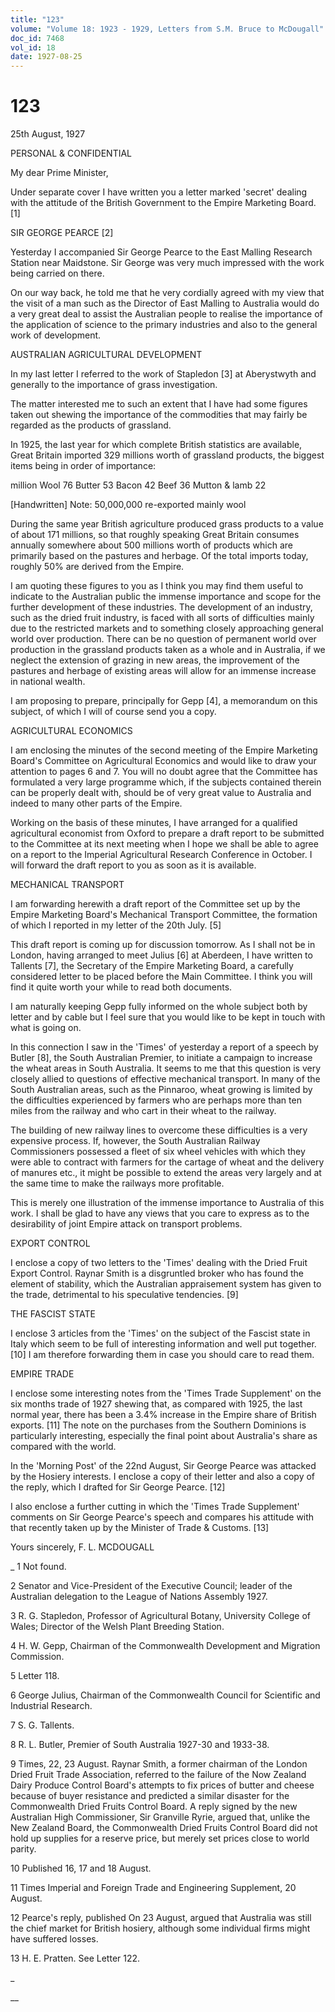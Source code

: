 ```yaml
---
title: "123"
volume: "Volume 18: 1923 - 1929, Letters from S.M. Bruce to McDougall"
doc_id: 7468
vol_id: 18
date: 1927-08-25
---
```


# 123

25th August, 1927

PERSONAL &amp; CONFIDENTIAL

My dear Prime Minister,

Under separate cover I have written you a letter marked 'secret' dealing with the attitude of the British Government to the Empire Marketing Board. [1]

SIR GEORGE PEARCE [2]

Yesterday I accompanied Sir George Pearce to the East Malling Research Station near Maidstone. Sir George was very much impressed with the work being carried on there.

On our way back, he told me that he very cordially agreed with my view that the visit of a man such as the Director of East Malling to Australia would do a very great deal to assist the Australian people to realise the importance of the application of science to the primary industries and also to the general work of development.

AUSTRALIAN AGRICULTURAL DEVELOPMENT

In my last letter I referred to the work of Stapledon [3] at Aberystwyth and generally to the importance of grass investigation.

The matter interested me to such an extent that I have had some figures taken out shewing the importance of the commodities that may fairly be regarded as the products of grassland.

In 1925, the last year for which complete British statistics are available, Great Britain imported 329 millions worth of grassland products, the biggest items being in order of importance:

million Wool 76 Butter 53 Bacon 42 Beef 36 Mutton &amp; lamb 22

[Handwritten] Note: 50,000,000 re-exported mainly wool

During the same year British agriculture produced grass products to a value of about 171 millions, so that roughly speaking Great Britain consumes annually somewhere about 500 millions worth of products which are primarily based on the pastures and herbage. Of the total imports today, roughly 50% are derived from the Empire.

I am quoting these figures to you as I think you may find them useful to indicate to the Australian public the immense importance and scope for the further development of these industries. The development of an industry, such as the dried fruit industry, is faced with all sorts of difficulties mainly due to the restricted markets and to something closely approaching general world over production. There can be no question of permanent world over production in the grassland products taken as a whole and in Australia, if we neglect the extension of grazing in new areas, the improvement of the pastures and herbage of existing areas will allow for an immense increase in national wealth.

I am proposing to prepare, principally for Gepp [4], a memorandum on this subject, of which I will of course send you a copy.

AGRICULTURAL ECONOMICS

I am enclosing the minutes of the second meeting of the Empire Marketing Board's Committee on Agricultural Economics and would like to draw your attention to pages 6 and 7. You will no doubt agree that the Committee has formulated a very large programme which, if the subjects contained therein can be properly dealt with, should be of very great value to Australia and indeed to many other parts of the Empire.

Working on the basis of these minutes, I have arranged for a qualified agricultural economist from Oxford to prepare a draft report to be submitted to the Committee at its next meeting when I hope we shall be able to agree on a report to the Imperial Agricultural Research Conference in October. I will forward the draft report to you as soon as it is available.

MECHANICAL TRANSPORT

I am forwarding herewith a draft report of the Committee set up by the Empire Marketing Board's Mechanical Transport Committee, the formation of which I reported in my letter of the 20th July. [5]

This draft report is coming up for discussion tomorrow. As I shall not be in London, having arranged to meet Julius [6] at Aberdeen, I have written to Tallents [7], the Secretary of the Empire Marketing Board, a carefully considered letter to be placed before the Main Committee. I think you will find it quite worth your while to read both documents.

I am naturally keeping Gepp fully informed on the whole subject both by letter and by cable but I feel sure that you would like to be kept in touch with what is going on.

In this connection I saw in the 'Times' of yesterday a report of a speech by Butler [8], the South Australian Premier, to initiate a campaign to increase the wheat areas in South Australia. It seems to me that this question is very closely allied to questions of effective mechanical transport. In many of the South Australian areas, such as the Pinnaroo, wheat growing is limited by the difficulties experienced by farmers who are perhaps more than ten miles from the railway and who cart in their wheat to the railway.

The building of new railway lines to overcome these difficulties is a very expensive process. If, however, the South Australian Railway Commissioners possessed a fleet of six wheel vehicles with which they were able to contract with farmers for the cartage of wheat and the delivery of manures etc., it might be possible to extend the areas very largely and at the same time to make the railways more profitable.

This is merely one illustration of the immense importance to Australia of this work. I shall be glad to have any views that you care to express as to the desirability of joint Empire attack on transport problems.

EXPORT CONTROL

I enclose a copy of two letters to the 'Times' dealing with the Dried Fruit Export Control. Raynar Smith is a disgruntled broker who has found the element of stability, which the Australian appraisement system has given to the trade, detrimental to his speculative tendencies. [9]

THE FASCIST STATE

I enclose 3 articles from the 'Times' on the subject of the Fascist state in Italy which seem to be full of interesting information and well put together. [10] I am therefore forwarding them in case you should care to read them.

EMPIRE TRADE

I enclose some interesting notes from the 'Times Trade Supplement' on the six months trade of 1927 shewing that, as compared with 1925, the last normal year, there has been a 3.4% increase in the Empire share of British exports. [11] The note on the purchases from the Southern Dominions is particularly interesting, especially the final point about Australia's share as compared with the world.

In the 'Morning Post' of the 22nd August, Sir George Pearce was attacked by the Hosiery interests. I enclose a copy of their letter and also a copy of the reply, which I drafted for Sir George Pearce. [12]

I also enclose a further cutting in which the 'Times Trade Supplement' comments on Sir George Pearce's speech and compares his attitude with that recently taken up by the Minister of Trade &amp; Customs. [13]

Yours sincerely, F. L. MCDOUGALL 

_ 1 Not found.

2 Senator and Vice-President of the Executive Council; leader of the Australian delegation to the League of Nations Assembly 1927.

3 R. G. Stapledon, Professor of Agricultural Botany, University College of Wales; Director of the Welsh Plant Breeding Station.

4 H. W. Gepp, Chairman of the Commonwealth Development and Migration Commission.

5 Letter 118.

6 George Julius, Chairman of the Commonwealth Council for Scientific and Industrial Research.

7 S. G. Tallents.

8 R. L. Butler, Premier of South Australia 1927-30 and 1933-38.

9 Times, 22, 23 August. Raynar Smith, a former chairman of the London Dried Fruit Trade Association, referred to the failure of the Now Zealand Dairy Produce Control Board's attempts to fix prices of butter and cheese because of buyer resistance and predicted a similar disaster for the Commonwealth Dried Fruits Control Board. A reply signed by the new Australian High Commissioner, Sir Granville Ryrie, argued that, unlike the New Zealand Board, the Commonwealth Dried Fruits Control Board did not hold up supplies for a reserve price, but merely set prices close to world parity.

10 Published 16, 17 and 18 August.

11 Times Imperial and Foreign Trade and Engineering Supplement, 20 August.

12 Pearce's reply, published On 23 August, argued that Australia was still the chief market for British hosiery, although some individual firms might have suffered losses.

13 H. E. Pratten. See Letter 122.

_

__

